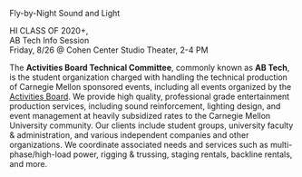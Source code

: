 Fly-by-Night Sound and Light

<div class="announcement">HI CLASS OF 2020+, <br>
AB Tech Info Session<br>
Friday, 8/26 @ Cohen Center Studio Theater, 2-4 PM</div>

The **Activities Board Technical Committee**, commonly known as <strong>AB&nbsp;Tech</strong>,
is the student organization charged with handling the technical production of Carnegie Mellon sponsored
events, including all events organized by the <a href="http://activitiesboard.org" target="_blank">Activities
  Board</a>. We provide high quality, professional grade entertainment production services, including sound
reinforcement, lighting design, and event management at heavily subsidized rates to the Carnegie Mellon
University community. Our clients include student groups, university faculty & administration, and
various independent companies and other organizations. We coordinate associated needs and services such as
multi-phase/high-load power, rigging & trussing, staging rentals, backline rentals, and more.
